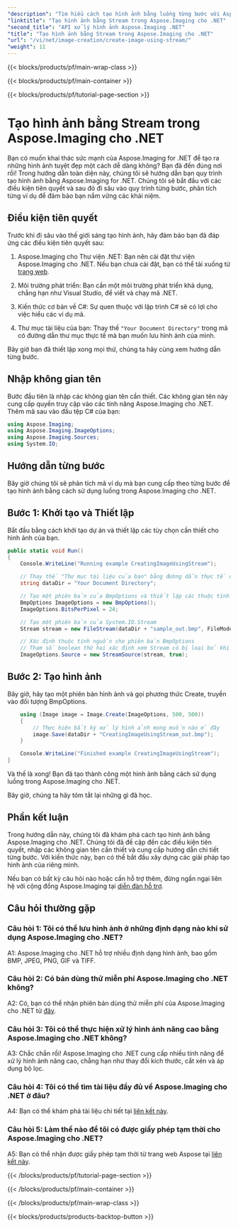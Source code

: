 ```yaml
---
"description": "Tìm hiểu cách tạo hình ảnh bằng luồng từng bước với Aspose.Imaging cho .NET. Bao gồm hướng dẫn toàn diện, điều kiện tiên quyết và câu hỏi thường gặp."
"linktitle": "Tạo hình ảnh bằng Stream trong Aspose.Imaging cho .NET"
"second_title": "API xử lý hình ảnh Aspose.Imaging .NET"
"title": "Tạo hình ảnh bằng Stream trong Aspose.Imaging cho .NET"
"url": "/vi/net/image-creation/create-image-using-stream/"
"weight": 11
---
```


{{< blocks/products/pf/main-wrap-class >}}

{{< blocks/products/pf/main-container >}}

{{< blocks/products/pf/tutorial-page-section >}}

# Tạo hình ảnh bằng Stream trong Aspose.Imaging cho .NET

Bạn có muốn khai thác sức mạnh của Aspose.Imaging for .NET để tạo ra những hình ảnh tuyệt đẹp một cách dễ dàng không? Bạn đã đến đúng nơi rồi! Trong hướng dẫn toàn diện này, chúng tôi sẽ hướng dẫn bạn quy trình tạo hình ảnh bằng Aspose.Imaging for .NET. Chúng tôi sẽ bắt đầu với các điều kiện tiên quyết và sau đó đi sâu vào quy trình từng bước, phân tích từng ví dụ để đảm bảo bạn nắm vững các khái niệm.

## Điều kiện tiên quyết

Trước khi đi sâu vào thế giới sáng tạo hình ảnh, hãy đảm bảo bạn đã đáp ứng các điều kiện tiên quyết sau:

1. Aspose.Imaging cho Thư viện .NET: Bạn nên cài đặt thư viện Aspose.Imaging cho .NET. Nếu bạn chưa cài đặt, bạn có thể tải xuống từ [trang web](https://releases.aspose.com/imaging/net/).

2. Môi trường phát triển: Bạn cần một môi trường phát triển khả dụng, chẳng hạn như Visual Studio, để viết và chạy mã .NET.

3. Kiến thức cơ bản về C#: Sự quen thuộc với lập trình C# sẽ có lợi cho việc hiểu các ví dụ mã.

4. Thư mục tài liệu của bạn: Thay thế `"Your Document Directory"` trong mã có đường dẫn thư mục thực tế mà bạn muốn lưu hình ảnh của mình.

Bây giờ bạn đã thiết lập xong mọi thứ, chúng ta hãy cùng xem hướng dẫn từng bước.

## Nhập không gian tên

Bước đầu tiên là nhập các không gian tên cần thiết. Các không gian tên này cung cấp quyền truy cập vào các tính năng Aspose.Imaging cho .NET. Thêm mã sau vào đầu tệp C# của bạn:

```csharp
using Aspose.Imaging;
using Aspose.Imaging.ImageOptions;
using Aspose.Imaging.Sources;
using System.IO;
```

## Hướng dẫn từng bước

Bây giờ chúng tôi sẽ phân tích mã ví dụ mà bạn cung cấp theo từng bước để tạo hình ảnh bằng cách sử dụng luồng trong Aspose.Imaging cho .NET.

## Bước 1: Khởi tạo và Thiết lập

Bắt đầu bằng cách khởi tạo dự án và thiết lập các tùy chọn cần thiết cho hình ảnh của bạn.

```csharp
public static void Run()
{
    Console.WriteLine("Running example CreatingImageUsingStream");

    // Thay thế "Thư mục tài liệu của bạn" bằng đường dẫn thực tế đến thư mục tài liệu của bạn.
    string dataDir = "Your Document Directory";

    // Tạo một phiên bản của BmpOptions và thiết lập các thuộc tính của nó
    BmpOptions ImageOptions = new BmpOptions();
    ImageOptions.BitsPerPixel = 24;

    // Tạo một phiên bản của System.IO.Stream
    Stream stream = new FileStream(dataDir + "sample_out.bmp", FileMode.Create);

    // Xác định thuộc tính nguồn cho phiên bản BmpOptions
    // Tham số boolean thứ hai xác định xem Stream có bị loại bỏ khi ra khỏi phạm vi hay không
    ImageOptions.Source = new StreamSource(stream, true);
```

## Bước 2: Tạo hình ảnh

Bây giờ, hãy tạo một phiên bản hình ảnh và gọi phương thức Create, truyền vào đối tượng BmpOptions.

```csharp
    using (Image image = Image.Create(ImageOptions, 500, 500))
    {
        // Thực hiện bất kỳ xử lý hình ảnh mong muốn nào ở đây
        image.Save(dataDir + "CreatingImageUsingStream_out.bmp");
    }

    Console.WriteLine("Finished example CreatingImageUsingStream");
}
```

Và thế là xong! Bạn đã tạo thành công một hình ảnh bằng cách sử dụng luồng trong Aspose.Imaging cho .NET.

Bây giờ, chúng ta hãy tóm tắt lại những gì đã học.

## Phần kết luận

Trong hướng dẫn này, chúng tôi đã khám phá cách tạo hình ảnh bằng Aspose.Imaging cho .NET. Chúng tôi đã đề cập đến các điều kiện tiên quyết, nhập các không gian tên cần thiết và cung cấp hướng dẫn chi tiết từng bước. Với kiến thức này, bạn có thể bắt đầu xây dựng các giải pháp tạo hình ảnh của riêng mình.

Nếu bạn có bất kỳ câu hỏi nào hoặc cần hỗ trợ thêm, đừng ngần ngại liên hệ với cộng đồng Aspose.Imaging tại [diễn đàn hỗ trợ](https://forum.aspose.com/).

## Câu hỏi thường gặp

### Câu hỏi 1: Tôi có thể lưu hình ảnh ở những định dạng nào khi sử dụng Aspose.Imaging cho .NET?

A1: Aspose.Imaging cho .NET hỗ trợ nhiều định dạng hình ảnh, bao gồm BMP, JPEG, PNG, GIF và TIFF.

### Câu hỏi 2: Có bản dùng thử miễn phí Aspose.Imaging cho .NET không?

A2: Có, bạn có thể nhận phiên bản dùng thử miễn phí của Aspose.Imaging cho .NET từ [đây](https://releases.aspose.com/).

### Câu hỏi 3: Tôi có thể thực hiện xử lý hình ảnh nâng cao bằng Aspose.Imaging cho .NET không?

A3: Chắc chắn rồi! Aspose.Imaging cho .NET cung cấp nhiều tính năng để xử lý hình ảnh nâng cao, chẳng hạn như thay đổi kích thước, cắt xén và áp dụng bộ lọc.

### Câu hỏi 4: Tôi có thể tìm tài liệu đầy đủ về Aspose.Imaging cho .NET ở đâu?

A4: Bạn có thể khám phá tài liệu chi tiết tại [liên kết này](https://reference.aspose.com/imaging/net/).

### Câu hỏi 5: Làm thế nào để tôi có được giấy phép tạm thời cho Aspose.Imaging cho .NET?

A5: Bạn có thể nhận được giấy phép tạm thời từ trang web Aspose tại [liên kết này](https://purchase.aspose.com/temporary-license/).


{{< /blocks/products/pf/tutorial-page-section >}}

{{< /blocks/products/pf/main-container >}}

{{< /blocks/products/pf/main-wrap-class >}}

{{< blocks/products/products-backtop-button >}}